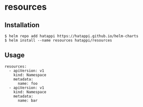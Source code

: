 # resources

## Installation

```
$ helm repo add hatappi https://hatappi.github.io/helm-charts
$ helm install --name resources hatappi/resources
```

## Usage

```
resources:
  - apiVersion: v1
    kind: Namespace
    metadata:
      name: foo
  - apiVersion: v1
    kind: Namespace
    metadata:
      name: bar
```
